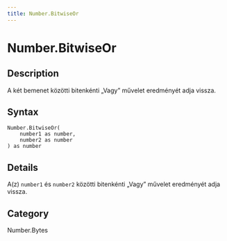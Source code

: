 ```yaml
---
title: Number.BitwiseOr
---
```


# Number.BitwiseOr


## Description

A két bemenet közötti bitenkénti „Vagy” művelet eredményét adja vissza.


## Syntax

```powerquery
Number.BitwiseOr(
    number1 as number,
    number2 as number
) as number
```


## Details

A(z) <code>number1</code> és <code>number2</code> közötti bitenkénti „Vagy” művelet eredményét adja vissza.



## Category
Number.Bytes
